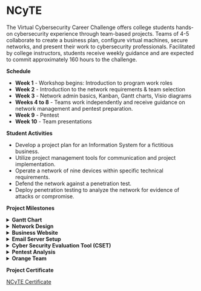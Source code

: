 # NCyTE

The Virtual Cybersecurity Career Challenge offers college students hands-on cybersecurity experience through team-based projects. Teams of 4-5 collaborate to create a business plan, configure virtual machines, secure networks, and present their work to cybersecurity professionals. Facilitated by college instructors, students receive weekly guidance and are expected to commit approximately 160 hours to the challenge.

**Schedule**
- **Week 1** - Workshop begins: Introduction to program work roles
- **Week 2** - Introduction to the network requirements & team selection
- **Week 3** - Network admin basics, Kanban, Gantt charts, Visio diagrams
- **Weeks 4 to 8** - Teams work independently and receive guidance on network management and pentest preparation.
- **Week 9** - Pentest
- **Week 10** - Team presentations

**Student Activities**
- Develop a project plan for an Information System for a fictitious business.
- Utilize project management tools for communication and project implementation.
- Operate a network of nine devices within specific technical requirements.
- Defend the network against a penetration test. 
- Deploy penetration testing to analyze the network for evidence of attacks or compromise.

**Project Milestones**
<details>
  <summary><b>Gantt Chart</b></summary>

  ![image](https://github.com/user-attachments/assets/3ba53663-cd56-4143-94f1-62bed44d8779)
  ![image](https://github.com/user-attachments/assets/e8cc8a26-348f-4c1e-b305-94d1aad404bc)

</details>

<details>
  <summary><b>Network Design</b></summary>
  
![image](https://github.com/user-attachments/assets/28411d7e-8d2f-43c2-9509-0d44d01886c8)

</details>

<details>
  <summary><b>Business Website</b></summary>

https://github.com/user-attachments/assets/67cc9fc1-2f60-4442-9d2d-41251fbc6058

</details>

<details>
  <summary><b>Email Server Setup</b></summary>

  ![image](https://github.com/user-attachments/assets/13c80813-0947-41dc-9a6d-4d9a264c2ea2)
   
</details>

<details>
  <summary><b>Cyber Security Evaluation Tool (CSET)</b></summary>

![image](https://github.com/user-attachments/assets/4618a5b6-ee77-45f1-8a98-c81d68677985)

![image](https://github.com/user-attachments/assets/382468a3-f7c3-4191-8bab-fdb252d61cb8)

![image](https://github.com/user-attachments/assets/c5867c8e-778c-4bb4-980a-6705a7e12e6c)

</details>

<details>
  <summary><b>Pentest Analysis</b></summary>

![image](https://github.com/user-attachments/assets/6b37d3bd-bf21-45c8-afeb-cc35283fc814)
   
</details>

<details>
  <summary><b>Orange Team</b></summary>

![image](https://github.com/user-attachments/assets/c3a5a740-8235-43ea-8300-1e9dcfd97993)

</details>

**Project Certificate**

[NCyTE Certificate](https://github.com/Redfooxx/NCyTE/blob/main/1%20Andre%20L.%20Castillo%20NCyTE%20Certificate.pdf) 

